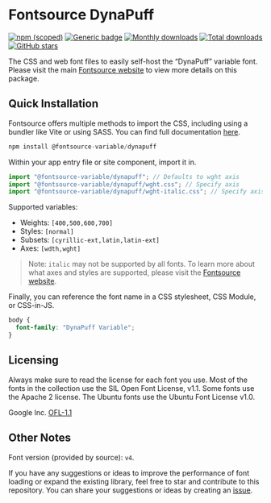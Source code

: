 # Fontsource DynaPuff

[![npm (scoped)](https://img.shields.io/npm/v/@fontsource-variable/dynapuff?color=brightgreen)](https://www.npmjs.com/package/@fontsource-variable/dynapuff) [![Generic badge](https://img.shields.io/badge/fontsource-passing-brightgreen)](https://github.com/fontsource/fontsource) [![Monthly downloads](https://badgen.net/npm/dm/@fontsource-variable/dynapuff)](https://github.com/fontsource/fontsource) [![Total downloads](https://badgen.net/npm/dt/@fontsource-variable/dynapuff)](https://github.com/fontsource/fontsource) [![GitHub stars](https://img.shields.io/github/stars/fontsource/fontsource.svg?style=social&label=Star)](https://github.com/fontsource/fontsource/stargazers)

The CSS and web font files to easily self-host the “DynaPuff” variable font. Please visit the main [Fontsource website](https://fontsource.org/fonts/dynapuff) to view more details on this package.

## Quick Installation

Fontsource offers multiple methods to import the CSS, including using a bundler like Vite or using SASS. You can find full documentation [here](https://fontsource.org/docs/getting-started/introduction).

```javascript
npm install @fontsource-variable/dynapuff
```

Within your app entry file or site component, import it in.

```javascript
import "@fontsource-variable/dynapuff"; // Defaults to wght axis
import "@fontsource-variable/dynapuff/wght.css"; // Specify axis
import "@fontsource-variable/dynapuff/wght-italic.css"; // Specify axis and style
```

Supported variables:
- Weights: `[400,500,600,700]`
- Styles: `[normal]`
- Subsets: `[cyrillic-ext,latin,latin-ext]`
- Axes: `[wdth,wght]`

> Note: `italic` may not be supported by all fonts. To learn more about what axes and styles are supported, please visit the [Fontsource website](https://fontsource.org/fonts/dynapuff).

Finally, you can reference the font name in a CSS stylesheet, CSS Module, or CSS-in-JS.

```css
body {
  font-family: "DynaPuff Variable";
}
```

## Licensing
Always make sure to read the license for each font you use. Most of the fonts in the collection use the SIL Open Font License, v1.1. Some fonts use the Apache 2 license. The Ubuntu fonts use the Ubuntu Font License v1.0.

Google Inc.
[OFL-1.1](http://scripts.sil.org/OFL)

## Other Notes
Font version (provided by source): `v4`.

If you have any suggestions or ideas to improve the performance of font loading or expand the existing library, feel free to star and contribute to this repository. You can share your suggestions or ideas by creating an [issue](https://github.com/fontsource/fontsource/issues).